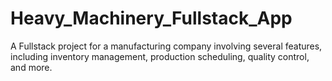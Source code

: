 # Heavy_Machinery_Fullstack_App
A Fullstack project for a manufacturing company involving several features, including inventory management, production scheduling, quality control, and more.
